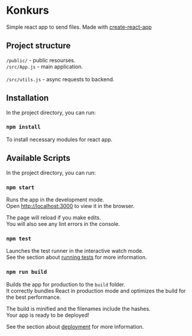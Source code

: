# Konkurs
Simple react app to send files.
Made with [create-react-app](https://github.com/facebook/create-react-app)
## Project structure

`/public/` - public resourses.<br>
`/src/App.js` - main application.<br>  
`/src/utils.js` - async requests to backend.<br>  

## Installation

In the project directory, you can run:

### `npm install`

To install necessary modules for react app.

## Available Scripts

In the project directory, you can run:

### `npm start`

Runs the app in the development mode.<br>
Open [http://localhost:3000](http://localhost:3000) to view it in the browser.

The page will reload if you make edits.<br>
You will also see any lint errors in the console.

### `npm test`

Launches the test runner in the interactive watch mode.<br>
See the section about [running tests](https://facebook.github.io/create-react-app/docs/running-tests) for more information.

### `npm run build`

Builds the app for production to the `build` folder.<br>
It correctly bundles React in production mode and optimizes the build for the best performance.

The build is minified and the filenames include the hashes.<br>
Your app is ready to be deployed!

See the section about [deployment](https://facebook.github.io/create-react-app/docs/deployment) for more information.
